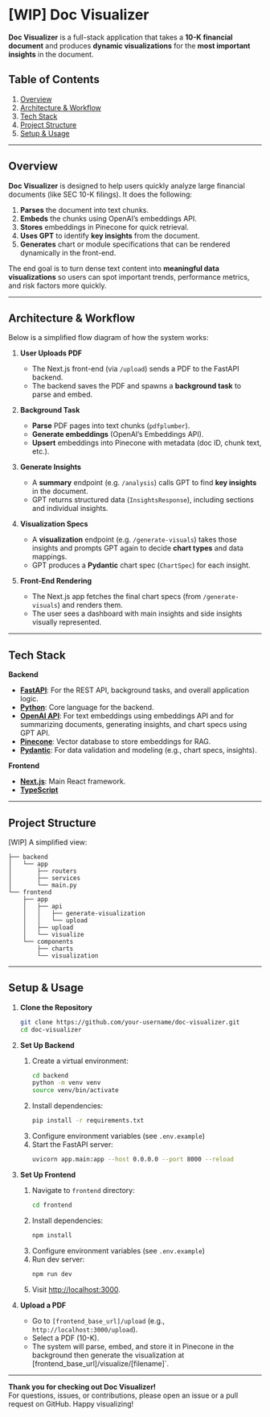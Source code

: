 # [WIP] Doc Visualizer

**Doc Visualizer** is a full-stack application that takes a **10-K financial document** and produces **dynamic visualizations** for the **most important insights** in the document.  

## Table of Contents

1. [Overview](#overview)  
2. [Architecture & Workflow](#architecture--workflow)  
3. [Tech Stack](#tech-stack)  
4. [Project Structure](#project-structure)  
5. [Setup & Usage](#setup--usage)  
---

## Overview

**Doc Visualizer** is designed to help users quickly analyze large financial documents (like SEC 10-K filings). It does the following:

1. **Parses** the document into text chunks.  
2. **Embeds** the chunks using OpenAI’s embeddings API.  
3. **Stores** embeddings in Pinecone for quick retrieval.  
4. **Uses GPT** to identify **key insights** from the document.  
5. **Generates** chart or module specifications that can be rendered dynamically in the front-end.

The end goal is to turn dense text content into **meaningful data visualizations** so users can spot important trends, performance metrics, and risk factors more quickly.

---

## Architecture & Workflow

Below is a simplified flow diagram of how the system works:

1. **User Uploads PDF**  
   - The Next.js front-end (via `/upload`) sends a PDF to the FastAPI backend.  
   - The backend saves the PDF and spawns a **background task** to parse and embed.

2. **Background Task**  
   - **Parse** PDF pages into text chunks (`pdfplumber`).  
   - **Generate embeddings** (OpenAI’s Embeddings API).  
   - **Upsert** embeddings into Pinecone with metadata (doc ID, chunk text, etc.).  

3. **Generate Insights**  
   - A **summary** endpoint (e.g. `/analysis`) calls GPT to find **key insights** in the document.  
   - GPT returns structured data (`InsightsResponse`), including sections and individual insights.

4. **Visualization Specs**  
   - A **visualization** endpoint (e.g. `/generate-visuals`) takes those insights and prompts GPT again to decide **chart types** and data mappings.  
   - GPT produces a **Pydantic** chart spec (`ChartSpec`) for each insight.

5. **Front-End Rendering**  
   - The Next.js app fetches the final chart specs (from `/generate-visuals`) and renders them.
   - The user sees a dashboard with main insights and side insights visually represented.

---

## Tech Stack

**Backend**  
- **[FastAPI](https://fastapi.tiangolo.com/)**: For the REST API, background tasks, and overall application logic.  
- **[Python](https://www.python.org/)**: Core language for the backend.  
- **[OpenAI API](https://platform.openai.com/docs/guides/)**: For text embeddings using embeddings API and for summarizing documents, generating insights, and chart specs using GPT API.  
- **[Pinecone](https://www.pinecone.io/)**: Vector database to store embeddings for RAG.   
- **[Pydantic](https://docs.pydantic.dev/)**: For data validation and modeling (e.g., chart specs, insights).

**Frontend**  
- **[Next.js](https://nextjs.org/docs/app)**: Main React framework.  
- **[TypeScript](https://www.typescriptlang.org/)**

---

## Project Structure
[WIP]
A simplified view:

```
├── backend
│   └── app
│       ├── routers
│       ├── services
│       └── main.py
└── frontend
    ├── app
    │   ├── api
    │   │   ├── generate-visualization
    │   │   └── upload
    │   ├── upload
    │   └── visualize
    └── components
        ├── charts
        └── visualization
```
---

## Setup & Usage

1. **Clone the Repository**
   ```bash
   git clone https://github.com/your-username/doc-visualizer.git
   cd doc-visualizer
   ```

2. **Set Up Backend**
   1. Create a virtual environment:
      ```bash
      cd backend
      python -m venv venv
      source venv/bin/activate
      ```
   2. Install dependencies:
      ```bash
      pip install -r requirements.txt
      ```
   3. Configure environment variables (see `.env.example`)
   4. Start the FastAPI server:
      ```bash
      uvicorn app.main:app --host 0.0.0.0 --port 8000 --reload
      ```

3. **Set Up Frontend**
   1. Navigate to `frontend` directory:
      ```bash
      cd frontend
      ```
   2. Install dependencies:
      ```bash
      npm install
      ```
   3. Configure environment variables (see `.env.example`)
   4. Run dev server:
      ```bash
      npm run dev
      ```
   5. Visit [http://localhost:3000](http://localhost:3000).

4. **Upload a PDF**  
   - Go to `[frontend_base_url]/upload` (e.g., `http://localhost:3000/upload`).  
   - Select a PDF (10-K).  
   - The system will parse, embed, and store it in Pinecone in the background then generate the visualization at [frontend_base_url]/visualize/[filename]`.

---

**Thank you for checking out Doc Visualizer!**  
For questions, issues, or contributions, please open an issue or a pull request on GitHub. Happy visualizing!

